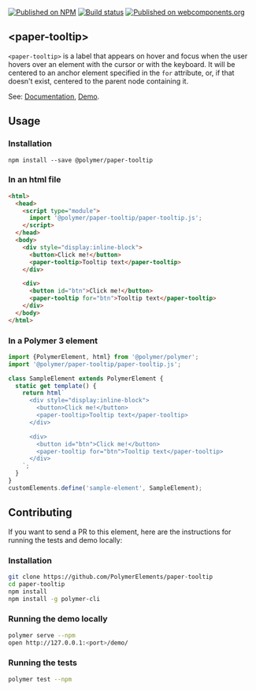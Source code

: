 [![Published on NPM](https://img.shields.io/npm/v/@polymer/paper-tooltip.svg)](https://www.npmjs.com/package/@polymer/paper-tooltip)
[![Build status](https://travis-ci.org/PolymerElements/paper-tooltip.svg?branch=master)](https://travis-ci.org/PolymerElements/paper-tooltip)
[![Published on webcomponents.org](https://img.shields.io/badge/webcomponents.org-published-blue.svg)](https://webcomponents.org/element/@polymer/paper-tooltip)

## &lt;paper-tooltip&gt;
`<paper-tooltip>` is a label that appears on hover and focus when the user
hovers over an element with the cursor or with the keyboard. It will be centered
to an anchor element specified in the `for` attribute, or, if that doesn't exist,
centered to the parent node containing it.

See: [Documentation](https://www.webcomponents.org/element/@polymer/paper-tooltip),
  [Demo](https://www.webcomponents.org/element/@polymer/paper-tooltip/demo/demo/index.html).

## Usage

### Installation
```
npm install --save @polymer/paper-tooltip
```

### In an html file
```html
<html>
  <head>
    <script type="module">
      import '@polymer/paper-tooltip/paper-tooltip.js';
    </script>
  </head>
  <body>
    <div style="display:inline-block">
      <button>Click me!</button>
      <paper-tooltip>Tooltip text</paper-tooltip>
    </div>

    <div>
      <button id="btn">Click me!</button>
      <paper-tooltip for="btn">Tooltip text</paper-tooltip>
    </div>
  </body>
</html>
```
### In a Polymer 3 element
```js
import {PolymerElement, html} from '@polymer/polymer';
import '@polymer/paper-tooltip/paper-tooltip.js';

class SampleElement extends PolymerElement {
  static get template() {
    return html`
      <div style="display:inline-block">
        <button>Click me!</button>
        <paper-tooltip>Tooltip text</paper-tooltip>
      </div>

      <div>
        <button id="btn">Click me!</button>
        <paper-tooltip for="btn">Tooltip text</paper-tooltip>
      </div>
    `;
  }
}
customElements.define('sample-element', SampleElement);
```

## Contributing
If you want to send a PR to this element, here are
the instructions for running the tests and demo locally:

### Installation
```sh
git clone https://github.com/PolymerElements/paper-tooltip
cd paper-tooltip
npm install
npm install -g polymer-cli
```

### Running the demo locally
```sh
polymer serve --npm
open http://127.0.0.1:<port>/demo/
```

### Running the tests
```sh
polymer test --npm
```
